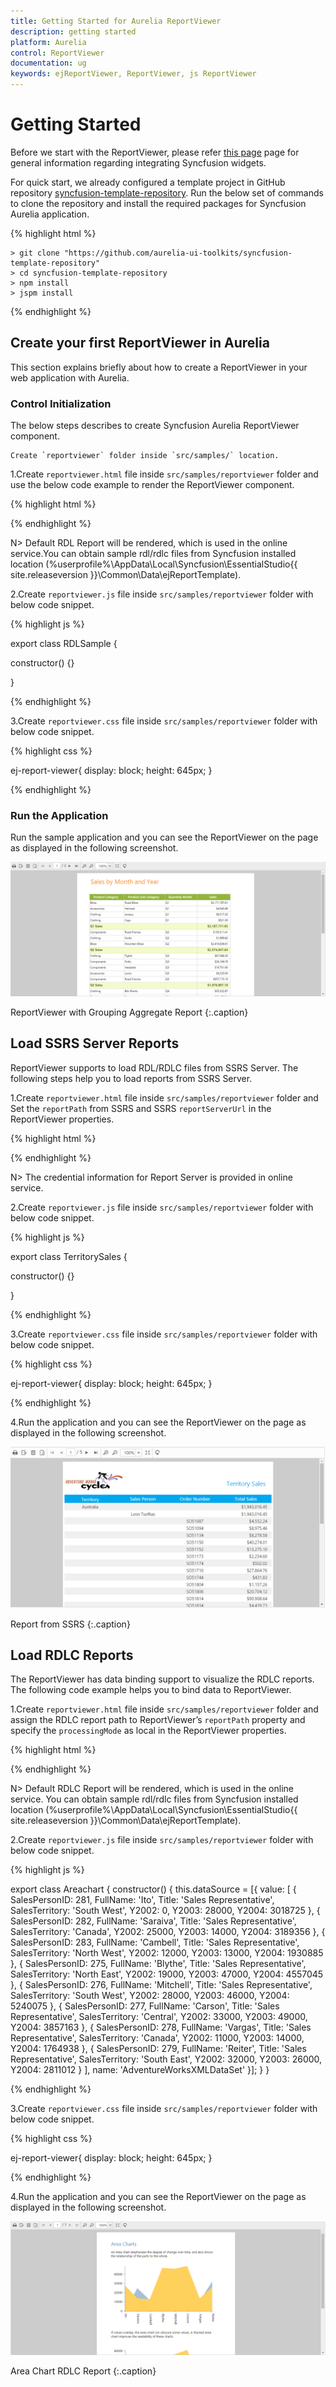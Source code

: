 ```yaml
---
title: Getting Started for Aurelia ReportViewer
description: getting started
platform: Aurelia
control: ReportViewer
documentation: ug
keywords: ejReportViewer, ReportViewer, js ReportViewer 
---
```


# Getting Started

Before we start with the ReportViewer, please refer [this page](https://help.syncfusion.com/aurelia/overview#getting-started) page for general information regarding integrating Syncfusion widgets.

For quick start, we already configured a template project in GitHub repository [syncfusion-template-repository](https://github.com/aurelia-ui-toolkits/syncfusion-template-repository). Run the below set of commands to clone the repository and install the required packages for Syncfusion Aurelia application.

{% highlight html %}

    > git clone "https://github.com/aurelia-ui-toolkits/syncfusion-template-repository"
    > cd syncfusion-template-repository
    > npm install
    > jspm install

{% endhighlight %}

## Create your first ReportViewer in Aurelia

This section explains briefly about how to create a ReportViewer in your web application with Aurelia.

### Control Initialization

The below steps describes to create Syncfusion Aurelia ReportViewer component.

    Create `reportviewer` folder inside `src/samples/` location.    
    
1.Create `reportviewer.html` file inside `src/samples/reportviewer` folder and use the below code example to render the ReportViewer component.   
 
{% highlight html %}

<template>
    <require from="./reportviewer.css"></require>
    <div>
        <ej-report-viewer id="container" e-report-service-url="http://js.syncfusion.com/ejservices/api/ReportViewer" e-processing-mode="Remote" e-report-path="GroupingAgg.rdl"></ej-report-viewer>
    </div>
</template>

{% endhighlight %}

N> Default RDL Report will be rendered, which is used in the online service.You can obtain sample rdl/rdlc files from Syncfusion installed location (%userprofile%\AppData\Local\Syncfusion\EssentialStudio\{{ site.releaseversion }}\Common\Data\ejReportTemplate).

2.Create `reportviewer.js` file inside `src/samples/reportviewer` folder with below code snippet.

{% highlight js %}

export class RDLSample {
  
  constructor() {}
  
}

{% endhighlight %}

3.Create `reportviewer.css` file inside `src/samples/reportviewer` folder with below code snippet.

{% highlight css %}

ej-report-viewer{
    display: block;
    height: 645px;
}

{% endhighlight %}

### Run the Application

Run the sample application and you can see the ReportViewer on the page as displayed in the following screenshot.

![](Getting-Started_images/Getting-Started_img1.png) 

ReportViewer with Grouping Aggregate Report
{:.caption}

## Load SSRS Server Reports

ReportViewer supports to load RDL/RDLC files from SSRS Server. The following steps help you to load reports from SSRS Server.

1.Create `reportviewer.html` file inside `src/samples/reportviewer` folder and Set the `reportPath` from SSRS and SSRS `reportServerUrl` in the ReportViewer properties.   
 
{% highlight html %}

<template>
    <require from="./reportviewer.css"></require>
    <div>
        <ej-report-viewer id="container" e-report-service-url="http://js.syncfusion.com/ejservices/api/ReportViewer" e-processing-mode="Remote" e-report-server-url="http://mvc.syncfusion.com/reportserver" e-report-path="/SSRSSamples2/Territory Sales new"></ej-report-viewer>
    </div>
</template>

{% endhighlight %}

N> The credential information for Report Server is provided in online service. 

2.Create `reportviewer.js` file inside `src/samples/reportviewer` folder with below code snippet.

{% highlight js %}

export class TerritorySales {
  
  constructor() {}
  
}

{% endhighlight %}

3.Create `reportviewer.css` file inside `src/samples/reportviewer` folder with below code snippet.

{% highlight css %}

ej-report-viewer{
    display: block;
    height: 645px;
}

{% endhighlight %}

4.Run the application and you can see the ReportViewer on the page as displayed in the following screenshot.

   ![](Getting-Started_images/Getting-Started_img2.png) 
   
   Report from SSRS
   {:.caption}

## Load RDLC Reports

The ReportViewer has data binding support to visualize the RDLC reports. The following code example helps you to bind data to ReportViewer.

1.Create `reportviewer.html` file inside `src/samples/reportviewer` folder and assign the RDLC report path to ReportViewer’s `reportPath` property and specify the `processingMode` as local in the ReportViewer properties.   
 
{% highlight html %}

<template>
    <require from="./reportviewer.css"></require>
    <div>
        <ej-report-viewer id="container" e-report-service-url="http://js.syncfusion.com/ejservices/api/ReportViewer" e-processing-mode="Local" e-report-path="AreaCharts.rdlc"></ej-report-viewer>
    </div>
</template>

{% endhighlight %}

N> Default RDLC Report will be rendered, which is used in the online service. You can obtain sample rdl/rdlc files from Syncfusion installed location (%userprofile%\AppData\Local\Syncfusion\EssentialStudio\{{ site.releaseversion }}\Common\Data\ejReportTemplate).

2.Create `reportviewer.js` file inside `src/samples/reportviewer` folder with below code snippet.

{% highlight js %}

export class Areachart {
  constructor() {
    this.dataSource = [{
      value: [
        { SalesPersonID: 281, FullName: 'Ito', Title: 'Sales Representative', SalesTerritory: 'South West', Y2002: 0, Y2003: 28000, Y2004: 3018725 },
        { SalesPersonID: 282, FullName: 'Saraiva', Title: 'Sales Representative', SalesTerritory: 'Canada', Y2002: 25000, Y2003: 14000, Y2004: 3189356 },
        { SalesPersonID: 283, FullName: 'Cambell', Title: 'Sales Representative', SalesTerritory: 'North West', Y2002: 12000, Y2003: 13000, Y2004: 1930885 },
        { SalesPersonID: 275, FullName: 'Blythe', Title: 'Sales Representative', SalesTerritory: 'North East', Y2002: 19000, Y2003: 47000, Y2004: 4557045 },
        { SalesPersonID: 276, FullName: 'Mitchell', Title: 'Sales Representative', SalesTerritory: 'South West', Y2002: 28000, Y2003: 46000, Y2004: 5240075 },
        { SalesPersonID: 277, FullName: 'Carson', Title: 'Sales Representative', SalesTerritory: 'Central', Y2002: 33000, Y2003: 49000, Y2004: 3857163 },
        { SalesPersonID: 278, FullName: 'Vargas', Title: 'Sales Representative', SalesTerritory: 'Canada', Y2002: 11000, Y2003: 14000, Y2004: 1764938 },
        { SalesPersonID: 279, FullName: 'Reiter', Title: 'Sales Representative', SalesTerritory: 'South East', Y2002: 32000, Y2003: 26000, Y2004: 2811012 }
      ],
      name: 'AdventureWorksXMLDataSet'
    }];
  }
}

{% endhighlight %}

3.Create `reportviewer.css` file inside `src/samples/reportviewer` folder with below code snippet.

{% highlight css %}

ej-report-viewer{
    display: block;
    height: 645px;
}

{% endhighlight %}

4.Run the application and you can see the ReportViewer on the page as displayed in the following screenshot.

   ![](Getting-Started_images/Getting-Started_img3.png) 
   
   Area Chart RDLC Report
   {:.caption}
